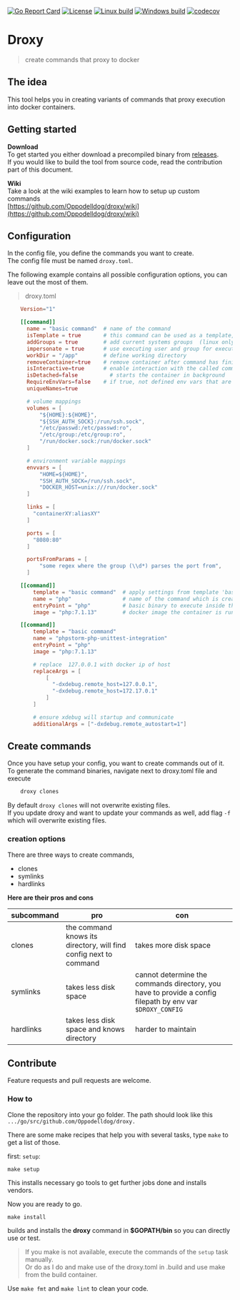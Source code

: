 [![Go Report Card](https://goreportcard.com/badge/github.com/Oppodelldog/droxy)](https://goreportcard.com/report/github.com/Oppodelldog/droxy) [![License](https://img.shields.io/badge/License-BSD--3-blue.svg)](https://raw.githubusercontent.com/Oppodelldog/droxy/master/LICENSE) [![Linux build](http://nulldog.de:12080/api/badges/Oppodelldog/droxy/status.svg)](http://nulldog.de:12080/Oppodelldog/droxy) [![Windows build](https://ci.appveyor.com/api/projects/status/qpe2889fbk1bw7lf/branch/master?svg=true)](https://ci.appveyor.com/project/Oppodelldog/droxy/branch/master) [![codecov](https://codecov.io/gh/Oppodelldog/droxy/branch/master/graph/badge.svg)](https://codecov.io/gh/Oppodelldog/droxy)
# Droxy
> create commands that proxy to docker

## The idea
This tool helps you in creating variants of commands that proxy execution into docker containers.

## Getting started
**Download**  
To get started you either download a precompiled binary from [releases](https://github.com/Oppodelldog/droxy/releases).  
If you would like to build the tool from source code, read the contribution part of this document.  

**Wiki**  
Take a look at the wiki examples to learn how to setup up custom commands  
[https://github.com/Oppodelldog/droxy/wiki](https://github.com/Oppodelldog/droxy/wiki)


## Configuration
In the config file, you define the commands you want to create.  
The config file must be named ```droxy.toml```.  

The following example contains all possible configuration options, you can leave out the most of them.  

> droxy.toml

```TOML
    Version="1"

    [[command]]
      name = "basic command"  # name of the command
      isTemplate = true       # this command can be used as a template, no command will be created
      addGroups = true        # add current systems groups  (linux only)
      impersonate = true      # use executing user and group for execution in the container (linux only)
      workDir = "/app"        # define working directory
      removeContainer=true    # remove container after command has finished
      isInteractive=true      # enable interaction with the called command
      isDetached=false          # starts the container in background
      RequireEnvVars=false    # if true, not defined env vars that are configured will lead to an error
      uniqueNames=true

      # volume mappings
      volumes = [
          "${HOME}:${HOME}",
          "${SSH_AUTH_SOCK}:/run/ssh.sock",
          "/etc/passwd:/etc/passwd:ro",
          "/etc/group:/etc/group:ro",
          "/run/docker.sock:/run/docker.sock"
      ]

      # environment variable mappings
      envvars = [
          "HOME=${HOME}",
          "SSH_AUTH_SOCK=/run/ssh.sock",
          "DOCKER_HOST=unix:///run/docker.sock"
      ]

      links = [
        "containerXY:aliasXY"
      ]

      ports = [
        "8080:80"
      ]

      portsFromParams = [
          "some regex where the group (\\d*) parses the port from",
      ]

    [[command]]
        template = "basic command"  # apply settings from template 'basic command' to this command
    	name = "php"                # name of the command which is created by calling 'docker-proxy symlinks'
    	entryPoint = "php"          # basic binary to execute inside the container
    	image = "php:7.1.13"        # docker image the container is run on

    [[command]]
        template = "basic command"
    	name = "phpstorm-php-unittest-integration"
    	entryPoint = "php"
    	image = "php:7.1.13"

    	# replace  127.0.0.1 with docker ip of host
        replaceArgs = [
            [
              "-dxdebug.remote_host=127.0.0.1",
              "-dxdebug.remote_host=172.17.0.1"
            ]
        ]

        # ensure xdebug will startup and communicate
        additionalArgs = ["-dxdebug.remote_autostart=1"]

```

## Create commands
Once you have setup your config, you want to create commands out of it.
To generate the command binaries, navigate next to droxy.toml file and execute
```bash
    droxy clones
```

By default ```droxy clones``` will not overwrite existing files.  
If you update droxy and want to update your commands as well, add flag ```-f``` which will overwrite existing files.

### creation options
There are three ways to create commands, 
* clones
* symlinks
* hardlinks

**Here are their pros and cons**

| subcommand | pro                                                               | con                                                                                                        |
|------------|-------------------------------------------------------------------|---------------------------------------------------------------------------------------------------------------|
| clones     | the command knows its directory, will find config next to command | takes more disk space                                                                                         |
| symlinks   | takes less disk space                                             | cannot determine the commands directory, you have to provide a config filepath by env var ```$DROXY_CONFIG``` |
| hardlinks  | takes less disk space and knows directory                         | harder to maintain                                                                                            |   

## Contribute
Feature requests and pull requests are welcome.

### How to
Clone the repository into your go folder.
The path should look like this ```.../go/src/github.com/Oppodelldog/droxy.```

There are some make recipes that help you with several tasks, type ```make``` to get a list of those.
 
first: ```setup```:

```shell
make setup
```
This installs necessary go tools to get further jobs done and installs vendors.

Now you are ready to go.  
```shell
make install
```
builds and installs the **droxy** command in **$GOPATH/bin** so you can directly use or test.

> If you make is not available, execute the commands of the ```setup``` task manually.  
> Or do as I do and make use of the droxy.toml in .build and use make from the build container.

Use ```make fmt``` and ```make lint``` to clean your code.